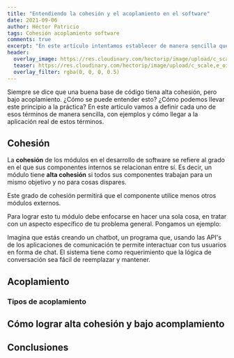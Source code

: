 ```yaml
---
title: "Entendiendo la cohesión y el acoplamiento en el software"
date: 2021-09-06
author: Héctor Patricio
tags: Cohesión acoplamiento software
comments: true
excerpt: "En este artículo intentamos establecer de manera sencilla qué son la cohesión, el acomplamiento y cómo afectan al diseño de tu software y el código"
header:
  overlay_image: https://res.cloudinary.com/hectorip/image/upload/c_scale,e_oil_paint:30,w_1200/v1620272565/sam-loyd-qy27JnsH9sU-unsplash_ibulfd.jpg
  teaser: https://res.cloudinary.com/hectorip/image/upload/c_scale,e_oil_paint:30,w_300/v1620272565/sam-loyd-qy27JnsH9sU-unsplash_ibulfd.jpg
  overlay_filter: rgba(0, 0, 0, 0.5)
---
```


Siempre se dice que una buena base de código tiena alta cohesión, pero bajo acoplamiento. ¿Cómo se puede entender esto? ¿Cómo podemos llevar este principio a la práctica? En este artículo vamos a definir cada uno de esos términos de manera sencilla, con ejemplos y cómo llegar a la aplicación real de estos términos.

## Cohesión

La **cohesión** de los módulos en el desarrollo de software se refiere al grado en el que sus componentes internos se relacionan entre sí. Es decir, un módulo tiene **alta cohesión** si todos sus componentes trabajan para un mismo objetivo y no para cosas dispares.

Este grado de cohesión permitirá que el componente utilice menos otros módulos externos.

Para lograr esto tu módulo debe enfocarse en hacer una sola cosa, en tratar con un aspecto específico de tu problema general. Pongamos un ejemplo:

Imagina que estás creando un chatbot, un programa que, usando las API's de los aplicaciones de comunicación te permite interactuar con tus usuarios en forma de chat. El sistema tiene como requerimiento que la lógica de conversación sea fácil de reemplazar y mantener.

## Acoplamiento


### Tipos de acoplamiento


## Cómo lograr alta cohesión y bajo acomplamiento


## Conclusiones
